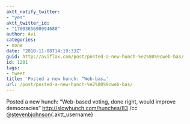 ```yaml
---
aktt_notify_twitter:
- "yes"
aktt_twitter_id:
- "1700365690994688"
author: Avi
categories:
- none
date: "2010-11-08T14:19:33Z"
guid: http://aviflax.com/post/posted-a-new-hunch-%e2%80%9cweb-bas/
id: 1201
tags:
- tweet
title: 'Posted a new hunch: “Web-bas…'
url: /post/posted-a-new-hunch-%e2%80%9cweb-bas/
---
```

Posted a new hunch: “Web-based voting, done right, would improve democracies” <a href="http://slowhunch.com/hunches/83" rel="nofollow">http://slowhunch.com/hunches/83</a> /cc @[stevenbjohnson](http://twitter.com/stevenbjohnson){.aktt_username}